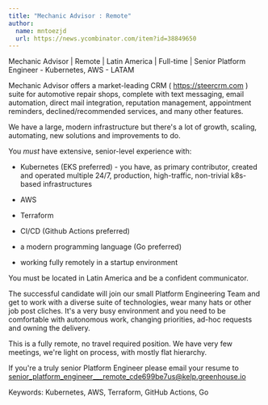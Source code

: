 ```yaml
---
title: "Mechanic Advisor : Remote"
author:
  name: mntoezjd
  url: https://news.ycombinator.com/item?id=38849650
---
```

Mechanic Advisor | Remote | Latin America | Full-time | Senior Platform Engineer - Kubernetes, AWS - LATAM

Mechanic Advisor offers a market-leading CRM ( <a href="https:&#x2F;&#x2F;steercrm.com" rel="nofollow">https:&#x2F;&#x2F;steercrm.com</a> ) suite for automotive repair shops, complete with text messaging, email automation, direct mail integration, reputation management, appointment reminders, declined&#x2F;recommended services, and many other features.

We have a large, modern infrastructure but there&#x27;s a lot of growth, scaling, automating, new solutions and improvements to do.

You <i>must</i> have extensive, senior-level experience with:

- Kubernetes (EKS preferred) - you have, as primary contributor, created and operated multiple 24&#x2F;7, production, high-traffic, non-trivial k8s-based infrastructures

- AWS

- Terraform

- CI&#x2F;CD (Github Actions preferred)

- a modern programming language (Go preferred)

- working fully remotely in a startup environment

You must be located in Latin America and be a confident communicator.

The successful candidate will join our small Platform Engineering Team and get to work with a diverse suite of technologies, wear many hats or other job post cliches. It&#x27;s a very busy environment and you need to be comfortable with autonomous work, changing priorities, ad-hoc requests and owning the delivery.

This is a fully remote, no travel required position. We have very few meetings, we&#x27;re light on process, with mostly flat hierarchy.

If you&#x27;re a truly senior Platform Engineer please email your resume to senior_platform_engineer___remote_cde699be7us@kelp.greenhouse.io

Keywords: Kubernetes, AWS, Terraform, GitHub Actions, Go
